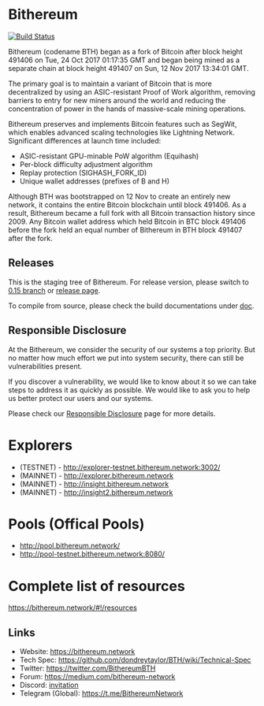 # Bithereum

[![Build Status](https://travis-ci.org/dondreytaylor/BTH.svg?branch=master)](https://travis-ci.org/dondreytaylor/BTH)

Bithereum (codename BTH) began as a fork of Bitcoin after block height 491406 on Tue, 24 Oct 2017 01:17:35 GMT and began being mined as a separate chain at block height 491407 on Sun, 12 Nov 2017 13:34:01 GMT.

The primary goal is to maintain a variant of Bitcoin that is more decentralized by using an ASIC-resistant Proof of Work algorithm, removing barriers to entry for new miners around the world and reducing the concentration of power in the hands of massive-scale mining operations.

Bithereum preserves and implements Bitcoin features such as SegWit, which enables advanced scaling technologies like Lightning Network. Significant differences at launch time included:

- ASIC-resistant GPU-minable PoW algorithm (Equihash)
- Per-block difficulty adjustment algorithm
- Replay protection (SIGHASH_FORK_ID)
- Unique wallet addresses (prefixes of B and H)

Although BTH was bootstrapped on 12 Nov to create an entirely new network, it contains the entire Bitcoin blockchain until block 491406. As a result, Bithereum became a full fork with all Bitcoin transaction history since 2009. Any Bitcoin wallet address which held Bitcoin in BTC block 491406 before the fork held an equal number of Bithereum in BTH block 491407 after the fork.

## Releases

This is the staging tree of Bithereum. For release version, please switch to [0.15 branch](https://github.com/dondreytaylor/BTH/tree/0.15) or [release page](https://github.com/dondreytaylor/BTH/releases).

To compile from source, please check the build documentations under [doc](https://github.com/dondreytaylor/BTH/tree/master/doc).

## Responsible Disclosure

At the Bithereum, we consider the security of our systems a top priority. But no matter how much effort we put into system security, there can still be vulnerabilities present.

If you discover a vulnerability, we would like to know about it so we can take steps to address it as quickly as possible. We would like to ask you to help us better protect our users and our systems.

Please check our [Responsible Disclosure](https://bithereum.network/responsible-disclosure/) page for more details.

# Explorers 

* (TESTNET) - http://explorer-testnet.bithereum.network:3002/
* (MAINNET) - http://explorer.bithereum.network
* (MAINNET) - http://insight.bithereum.network
* (MAINNET) - http://insight2.bithereum.network

# Pools (Offical Pools)
* http://pool.bithereum.network/
* http://pool-testnet.bithereum.network:8080/

# Complete list of resources 
https://bithereum.network/#!/resources

## Links

* Website: https://bithereum.network
* Tech Spec: https://github.com/dondreytaylor/BTH/wiki/Technical-Spec
* Twitter: https://twitter.com/BithereumBTH
* Forum: https://medium.com/bithereum-network
* Discord: [invitation](https://discord.gg/wbsnuGN)
* Telegram (Global): https://t.me/BithereumNetwork
